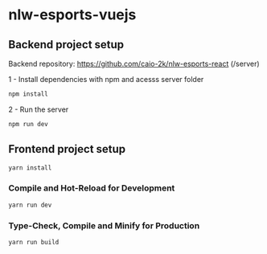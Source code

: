 # nlw-esports-vuejs

## Backend project setup

Backend repository:
https://github.com/caio-2k/nlw-esports-react (/server)

1 - Install dependencies with npm and acesss server folder

```sh
npm install
```

2 - Run the server

```sh
npm run dev
```

## Frontend project setup

```sh
yarn install
```

### Compile and Hot-Reload for Development

```sh
yarn run dev
```

### Type-Check, Compile and Minify for Production

```sh
yarn run build
```